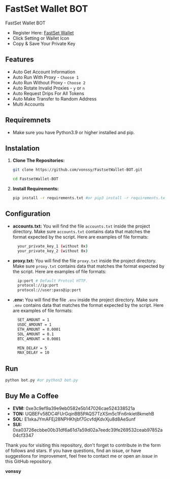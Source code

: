 # FastSet Wallet BOT
FastSet Wallet BOT

- Register Here: [FastSet Wallet](https://wallet.fastset.xyz/)
- Click Setting or Wallet Icon
- Copy & Save Your Private Key

## Features

  - Auto Get Account Information
  - Auto Run With Proxy - `Choose 1`
  - Auto Run Without Proxy - `Choose 2`
  - Auto Rotate Invalid Proxies - `y` or `n`
  - Auto Request Drips For All Tokens
  - Auto Make Transfer to Random Address
  - Multi Accounts

## Requiremnets

- Make sure you have Python3.9 or higher installed and pip.

## Instalation

1. **Clone The Repositories:**
   ```bash
   git clone https://github.com/vonssy/FastsetWallet-BOT.git
   ```
   ```bash
   cd FastsetWallet-BOT
   ```

2. **Install Requirements:**
   ```bash
   pip install -r requirements.txt #or pip3 install -r requirements.txt
   ```

## Configuration

- **accounts.txt:** You will find the file `accounts.txt` inside the project directory. Make sure `accounts.txt` contains data that matches the format expected by the script. Here are examples of file formats:
  ```bash
    your_private_key_1 (without 0x)
    your_private_key_2 (without 0x)
  ```

- **proxy.txt:** You will find the file `proxy.txt` inside the project directory. Make sure `proxy.txt` contains data that matches the format expected by the script. Here are examples of file formats:
  ```bash
    ip:port # Default Protcol HTTP.
    protocol://ip:port
    protocol://user:pass@ip:port
  ```

- **.env:** You will find the file `.env` inside the project directory. Make sure `.env` contains data that matches the format expected by the script. Here are examples of file formats:
  ```bash
    SET_AMOUNT = 1
    USDC_AMOUNT = 1
    ETH_AMOUNT = 0.0001
    SOL_AMOUNT = 0.1
    BTC_AMOUNT = 0.0001

    MIN_DELAY = 5
    MAX_DELAY = 10
  ```

## Run

```bash
python bot.py #or python3 bot.py
```

## Buy Me a Coffee

- **EVM:** 0xe3c9ef9a39e9eb0582e5b147026cae524338521a
- **TON:** UQBEFv58DC4FUrGqinBB5PAQS7TzXSm5c1Fn6nkiet8kmehB
- **SOL:** E1xkaJYmAFEj28NPHKhjbf7GcvfdjKdvXju8d8AeSunf
- **SUI:** 0xa03726ecbbe00b31df6a61d7a59d02a7eedc39fe269532ceab97852a04cf3347

Thank you for visiting this repository, don't forget to contribute in the form of follows and stars.
If you have questions, find an issue, or have suggestions for improvement, feel free to contact me or open an *issue* in this GitHub repository.

**vonssy**